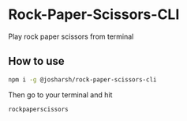 # Rock-Paper-Scissors-CLI
Play rock paper scissors from terminal

## How to use
```bash
npm i -g @josharsh/rock-paper-scissors-cli
```

Then go to your terminal and hit
```bash
rockpaperscissors
```